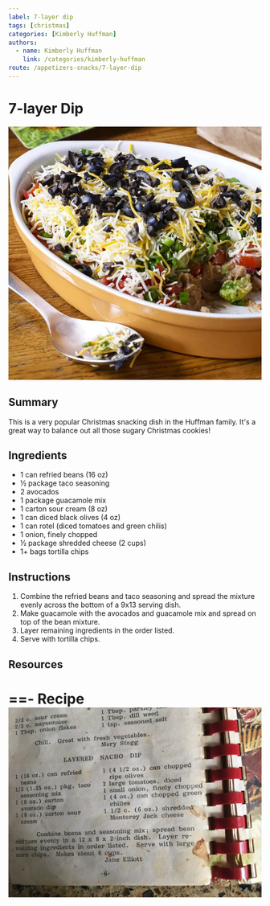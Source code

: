 ```yaml
---
label: 7-layer dip
tags: [christmas]
categories: [Kimberly Huffman]
authors:
  - name: Kimberly Huffman
    link: /categories/kimberly-huffman
route: /appetizers-snacks/7-layer-dip
---
```


# 7-layer Dip
![](/static/banners/tmp/7-layer-dip.webp)

## Summary
This is a very popular Christmas snacking dish in the Huffman family. It's a great way to balance out all those sugary Christmas cookies!

## Ingredients
- 1 can refried beans (16 oz)
- ½ package taco seasoning
- 2 avocados
- 1 package guacamole mix
- 1 carton sour cream (8 oz)
- 1 can diced black olives (4 oz)
- 1 can rotel (diced tomatoes and green chilis)
- 1 onion, finely chopped
- ½ package shredded cheese (2 cups)
- 1+ bags tortilla chips

## Instructions
1. Combine the refried beans and taco seasoning and spread the mixture evenly across the bottom of a 9x13 serving dish.
2. Make guacamole with the avocados and guacamole mix and spread on top of the bean mixture.
3. Layer remaining ingredients in the order listed.
4. Serve with tortilla chips.

## Resources
==- Recipe
![](/static/recipes/7-layer-dip.jpg)
===
